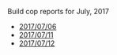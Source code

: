 Build cop reports for July, 2017

* [2017/07/06](https://bitbucket.org/osrf/gazebo/wiki/buildcop/2017/07/06)
* [2017/07/11](https://bitbucket.org/osrf/gazebo/wiki/buildcop/2017/07/11)
* [2017/07/12](https://bitbucket.org/osrf/gazebo/wiki/buildcop/2017/07/12)